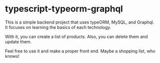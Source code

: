 # typescript-typeorm-graphql

This is a simple backend project that uses typeORM, MySQL, and Graphql. It focuses on learning the basics of each technology.

With it, you can create a list of products. Also, you can delete them and update them.

Feel free to use it and make a proper front end. Maybe a shopping list, who knows!
